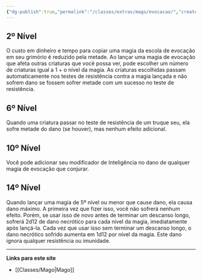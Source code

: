 ```yaml
---
{"dg-publish":true,"permalink":"/classes/extras/mago/evocacao/","created":"2024-08-17T10:43:42.392-03:00","updated":"2024-07-28T22:16:42.170-03:00"}
---
```



## 2º Nível
O custo em dinheiro e tempo para copiar uma magia da escola de evocação em seu grimório é reduzido pela metade. 
Ao lançar uma magia de evocação que afeta outras criaturas que você possa ver, pode escolher um número de criaturas igual a 1 + o nível da magia. 
As criaturas escolhidas passam automaticamente nos testes de resistência contra a magia lançada e não sofrem dano se fossem sofrer metade com um sucesso no teste de resistência.

## 6º Nível
Quando uma criatura passar no teste de resistência de um truque seu, ela sofre metade do dano (se houver), mas nenhum efeito adicional.

## 10º Nível
Você pode adicionar seu modificador de Inteligência no dano de qualquer magia de evocação que conjurar.

## 14º Nível
Quando lançar uma magia de 5º nível ou menor que cause dano, ela causa dano máximo. A primeira vez que fizer isso, você não sofrerá nenhum efeito. 
Porém, se usar isso de novo antes de terminar um descanso longo, sofrerá 2d12 de dano necrótico para cada nível da magia, imediatamente após lançá-la. 
Cada vez que usar isso sem terminar um descanso longo, o dano necrótico sofrido aumenta em 1d12 por nível da magia. Este dano ignora qualquer resistência ou imunidade.
___
**Links para este site**  
- [[Classes/Mago\|Mago]]
